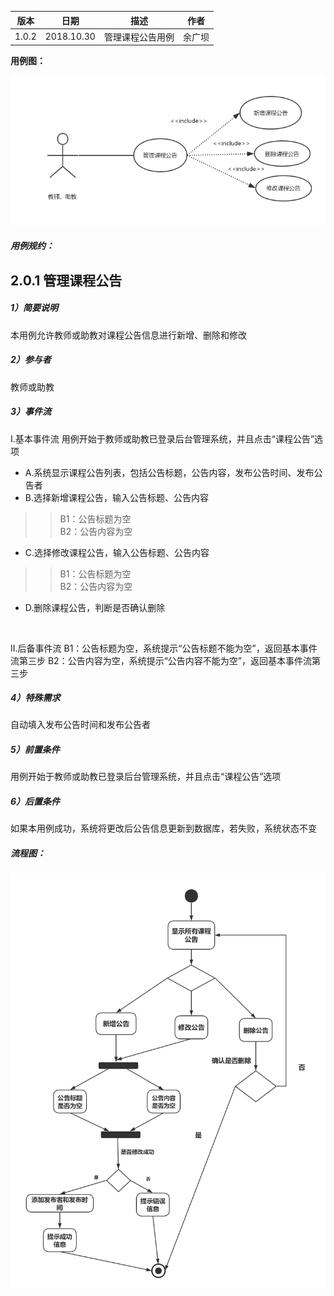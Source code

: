 | 版本  | 日期       | 描述            | 作者   |
| ----- | ---------- | --------------- | ------ |
| 1.0.2 | 2018.10.30 | 管理课程公告用例 | 余广坝 |

**用例图：**

![管理课程公告用例图](img_use_case/admin_announcement.png)


##### 用例规约：

## 2.0.1 管理课程公告
##### 1）简要说明
本用例允许教师或助教对课程公告信息进行新增、删除和修改

##### 2）参与者
教师或助教

##### 3）事件流
I.基本事件流
用例开始于教师或助教已登录后台管理系统，并且点击“课程公告”选项
- A.系统显示课程公告列表，包括公告标题，公告内容，发布公告时间、发布公告者
- B.选择新增课程公告，输入公告标题、公告内容
>>B1：公告标题为空<br>
>>B2：公告内容为空

- C.选择修改课程公告，输入公告标题、公告内容
>>B1：公告标题为空<br>
>>B2：公告内容为空

- D.删除课程公告，判断是否确认删除
<br>

II.后备事件流
B1：公告标题为空，系统提示“公告标题不能为空”，返回基本事件流第三步
B2：公告内容为空，系统提示“公告内容不能为空”，返回基本事件流第三步

##### 4）特殊需求
自动填入发布公告时间和发布公告者

##### 5）前置条件
用例开始于教师或助教已登录后台管理系统，并且点击“课程公告”选项

##### 6）后置条件
如果本用例成功，系统将更改后公告信息更新到数据库，若失败，系统状态不变


##### 流程图：

![管理课程公告流程图](img_activity/admin_announcement1.png)
